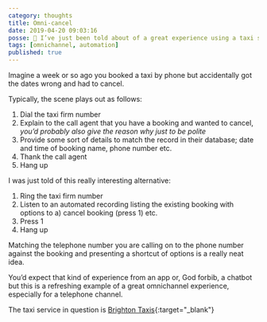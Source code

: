 ```yaml
---
category: thoughts
title: Omni-cancel
date: 2019-04-20 09:03:16
posse: 🤔 I’ve just been told about of a great experience using a taxi service telephone channel
tags: [omnichannel, automation]
published: true
---
```


Imagine a week or so ago you booked a taxi by phone but accidentally got the dates wrong and had to cancel.

Typically, the scene plays out as follows:

1. Dial the taxi firm number
2. Explain to the call agent that you have a booking and wanted to cancel, _you’d probably also give the reason why just to be polite_
3. Provide some sort of details to match the record in their database; date and time of booking name, phone number etc.
4. Thank the call agent
5. Hang up

I was just told of this really interesting alternative:

1. Ring the taxi firm number
2. Listen to an automated recording listing the existing booking with options to a) cancel booking (press 1) etc.
3. Press 1
4. Hang up

Matching the telephone number you are calling on to the phone number against the booking and presenting a shortcut of options is a really neat idea.

You’d expect that kind of experience from an app or, God forbib, a chatbot but this is a refreshing example of a great omnichannel experience, especially for a telephone channel.

The taxi service in question is [Brighton Taxis](https://www.brightontaxis.com/){:target="_blank"}
